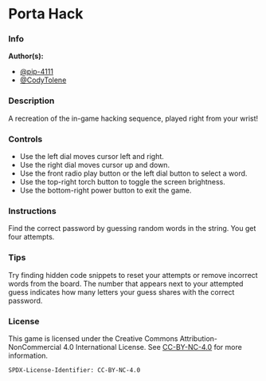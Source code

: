 # Porta Hack

### Info

**Author(s):**

- [@pip-4111](https://github.com/pip-4111)
- [@CodyTolene](https://github.com/CodyTolene)

### Description

A recreation of the in-game hacking sequence, played right from your wrist!

### Controls

- Use the left dial moves cursor left and right.
- Use the right dial moves cursor up and down.
- Use the front radio play button or the left dial button to select a word.
- Use the top-right torch button to toggle the screen brightness.
- Use the bottom-right power button to exit the game.

### Instructions

Find the correct password by guessing random words in the string. You get four
attempts.

### Tips

Try finding hidden code snippets to reset your attempts or remove incorrect
words from the board. The number that appears next to your attempted guess
indicates how many letters your guess shares with the correct password.

### License

This game is licensed under the Creative Commons Attribution-NonCommercial 4.0
International License. See
[CC-BY-NC-4.0](https://creativecommons.org/licenses/by-nc/4.0/) for more
information.

`SPDX-License-Identifier: CC-BY-NC-4.0`
